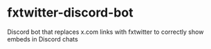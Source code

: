 # fxtwitter-discord-bot
Discord bot that replaces x.com links with fxtwitter to correctly show embeds in Discord chats
